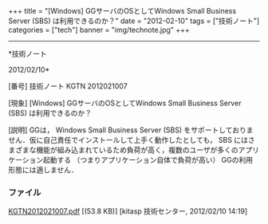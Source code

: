 ﻿+++
title = "[Windows] GGサーバのOSとしてWindows Small Business Server (SBS) は利用できるのか？"
date = "2012-02-10"
tags = ["技術ノート"]
categories = ["tech"]
banner = "img/technote.jpg"
+++

-----------------------------------------------------------------------------------------------------------------------------

*技術ノート

2012/02/10*


[番号]
技術ノート KGTN 2012021007

[現象]
[Windows] GGサーバのOSとしてWindows Small Business Server (SBS)
は利用できるのか？

[説明]
GGは， Windows Small Business Server (SBS)
をサポートしておりません．仮に自己責任でインストールして上手く動作したとしても，
SBS
にはさまざまな機能が組み込まれているため負荷が高く，複数のユーザが多くのアプリケーション起動する
（つまりアプリケーション自体で負荷が高い） GGの利用形態には適しません．


### ファイル

 
 


[KGTN2012021007.pdf](http://techreport.kitasp.net/attachments/download/843/KGTN2012021007.pdf)
 [(53.8 KB)] [kitasp 技術センター, 2012/02/10
14:19]


 


 

